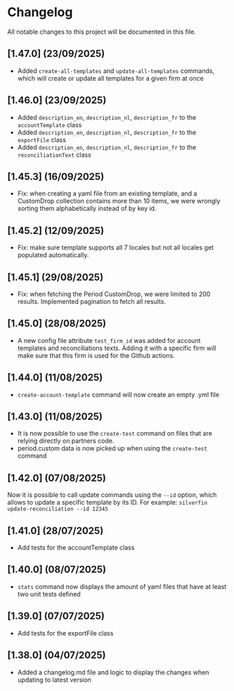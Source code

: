# Changelog

All notable changes to this project will be documented in this file.

## [1.47.0] (23/09/2025)
- Added `create-all-templates` and `update-all-templates` commands, which will create or update all templates for a given firm at once

## [1.46.0] (23/09/2025)
- Added `description_en`, `description_nl`, `description_fr` to the `accountTemplate` class
- Added `description_en`, `description_nl`, `description_fr` to the `exportFile` class
- Added `description_en`, `description_nl`, `description_fr` to the `reconciliationText` class

## [1.45.3] (16/09/2025)
- Fix: when creating a yaml file from an existing template, and a CustomDrop collection contains more than 10 items, we were wrongly sorting them alphabetically instead of by key id.

## [1.45.2] (12/09/2025)
- Fix: make sure template supports all 7 locales but not all locales get populated automatically.

## [1.45.1] (29/08/2025)
- Fix: when fetching the Period CustomDrop, we were limited to 200 results. Implemented pagination to fetch all results.

## [1.45.0] (28/08/2025)
- A new config file attribute `test_firm_id` was added for account templates and reconciliations texts.
Adding it with a specific firm will make sure that this firm is used for the Github actions. 

## [1.44.0] (11/08/2025)
- `create-account-template` command will now create an empty .yml file

## [1.43.0] (11/08/2025)
- It is now possible to use the `create-test` command on files that are relying directly on partners code.
- period.custom data is now picked up when using the `create-test` command

## [1.42.0] (07/08/2025)
Now it is possible to call update commands using the `--id` option, which allows to update a specific template by its ID.
For example: `silverfin update-reconciliation --id 12345`

## [1.41.0] (28/07/2025)
- Add tests for the accountTemplate class

## [1.40.0] (08/07/2025)
- `stats` command now displays the amount of yaml files that have at least two unit tests defined

## [1.39.0] (07/07/2025)
- Add tests for the exportFile class

## [1.38.0] (04/07/2025)
- Added a changelog.md file and logic to display the changes when updating to latest version

